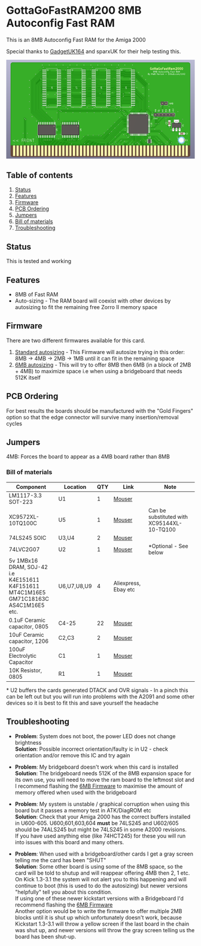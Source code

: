 # GottaGoFastRAM200 8MB Autoconfig Fast RAM

This is an 8MB Autoconfig Fast RAM for the Amiga 2000 

Special thanks to [GadgetUK164](https://www.youtube.com/user/GadgetUK164) and sparxUK for their help testing this.

![PCB](Docs/PCB.PNG?raw=True)

## Table of contents
1. [Status](#status)
1. [Features](#features)
1. [Firmware](#firmware)
1. [PCB Ordering](#ordering-pcbs)
1. [Jumpers](#jumpers)
1. [Bill of materials](#bill-of-materials)
1. [Troubleshooting](#troubleshooting)

## Status

This is tested and working

## Features

* 8MB of Fast RAM
* Auto-sizing - The RAM board will coexist with other devices by autosizing to fit the remaining free Zorro II memory space

## Firmware

There are two different firmwares available for this card.
1. [Standard autosizing](https://github.com/LIV2/GottaGoFastRAM2000/raw/master/Binary/gottagofast2000.jed) - This Firmware will autosize trying in this order: 8MB -> 4MB -> 2MB -> 1MB until it can fit in the remaining space
2. [6MB autosizing](https://github.com/LIV2/GottaGoFastRAM2000/raw/master/Binary/gottagofast2000-6MB.jed) - This will try to offer 8MB then 6MB (in a block of 2MB + 4MB) to maximize space i.e when using a bridgeboard that needs 512K itself

## PCB Ordering

For best results the boards should be manufactured with the "Gold Fingers" option so that the edge connector will survive many insertion/removal cycles

## Jumpers

4MB: Forces the board to appear as a 4MB board rather than 8MB

### Bill of materials

|Component|Location|QTY|Link|Note|
|---------|--------|---|----|----|
|LM1117-3.3 SOT-223|U1|1|[Mouser](https://www.mouser.com/ProductDetail/926-LM1117IMP3.3NOPB)||
|XC9572XL-10TQ100C|U5|1|[Mouser](https://www.mouser.com/ProductDetail/217-C9572XL-10TQ100C)|Can be substituted with XC95144XL-10-TQ100|
|74LS245 SOIC|U3,U4|2|[Mouser](https://www.mouser.com/ProductDetail/595-SN74LS245DWR)||
|74LVC2G07|U2|1|[Mouser](https://www.mouser.com/ProductDetail/595-SN74LVC2G07DBVR)|*Optional - See below|
|5v 1MBx16 DRAM, SOJ-42  i.e  <br/>K4E151611<br/>K4F151611<br/>MT4C1M16E5<br/>GM71C18163C<br/>AS4C1M16E5 etc.|U6,U7,U8,U9|4|Aliexpress, Ebay etc||
|0.1uF Ceramic capacitor, 0805|C4-25|22|[Mouser](https://www.mouser.com/ProductDetail/581-08055C104K)||
|10uF Ceramic capacitor, 1206|C2,C3|2|[Mouser](https://www.mouser.com/ProductDetail/80-C1206C106K4R)||
|100uF Electrolytic Capacitor|C1|1|[Mouser](https://www.mouser.com/ProductDetail/667-16SEPC100M)||
|10K Resistor, 0805|R1|1|[Mouser](https://www.mouser.com/ProductDetail/754-RR1220P-103D)|


\* U2 buffers the cards generated DTACK and OVR signals - In a pinch this can be left out but you will run into problems with the A2091 and some other devices so it is best to fit this and save yourself the headache

## Troubleshooting
* **Problem**: System does not boot, the power LED does not change brightness  
  **Solution**: Possible incorrect orientation/faulty ic in U2 - check orientation and/or remove this IC and try again

* **Problem**: My bridgeboard doesn't work when this card is installed  
  **Solution**: The bridgeboard needs 512K of the 8MB expansion space for its own use, you will need to move the ram board to the leftmost slot and I recommend flashing the [6MB Firmware](https://github.com/LIV2/GottaGoFastRAM2000/raw/master/Binary/gottagofast2000-6MB.jed) to maximise the amount of memory offered when used with the bridgeboard

* **Problem**: My system is unstable / graphical corruption when using this board but it passes a memory test in ATK/DiagROM etc  
  **Solution**: Check that your Amiga 2000 has the correct buffers installed in U600-605. U600,601,603,604 __must__ be 74LS245 and U602/605 should be 74ALS245 but might be 74LS245 in some A2000 revisions.  
  If you have used anything else (like 74HCT245) for these you will run into issues with this board and many others.

* **Problem**: When used with a bridgeboard/other cards I get a gray screen telling me the card has been "SHUT"  
  **Solution**: Some other board is using some of the 8MB space, so the card will be told to shutup and will reappear offering 4MB then 2, 1 etc.  
  On Kick 1.3-3.1 the system will not alert you to this happening and will continue to boot (this is used to do the autosizing) but newer versions "helpfully" tell you about this condition.  
  If using one of these newer kickstart versions with a Bridgeboard I'd recommend flashing the [6MB Firmware](https://github.com/LIV2/GottaGoFastRAM2000/raw/master/Binary/gottagofast2000-6MB.jed)  
  Another option would be to write the firmware to offer multiple 2MB blocks until it is shut up which unfortunately doesn't work, because Kickstart 1.3-3.1 will throw a yellow screen if the last board in the chain was shut up, and newer versions will throw the gray screen telling us the board has been shut-up.
  